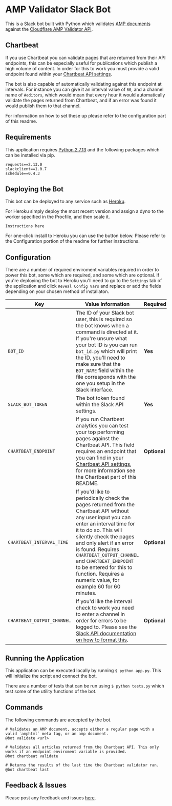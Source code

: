# AMP Validator Slack Bot
This is a Slack bot built with Python which validates [AMP documents](https://www.ampproject.org/) against the [Cloudflare AMP Validator API](https://blog.cloudflare.com/amp-validator-api/).

## Chartbeat
If you use Chartbeat you can validate pages that are returned from their API endpoints, this can be especially useful for publications which publish a high volume of content. In order for this to work you must provide a valid endpoint found within your [Chartbeat API settings](http://support.chartbeat.com/docs/api.html).

The bot is also capable of automatically validating against this endpoint at intervals. For instance you can give it an interval value of `60`, and a channel name of `#editors`, which would mean that every hour it would automatically validate the pages returned from Chartbeat, and if an error was found it would publish them to that channel.

For information on how to set these up please refer to the configuration part of this readme. 


## Requirements
This application requires [Python 2.7.13](https://www.python.org/) and the following packages which can be installed via pip.

```
requests==2.13.0
slackclient==1.0.7
schedule==0.4.3
```


## Deploying the Bot
This bot can be deployed to any service such as [Heroku](https://www.heroku.com/).

For Heroku simply deploy the most recent version and assign a dyno to the worker specified in the Procfile, and then scale it.

```
Instructions here
```

For one-click install to Heroku you can use the button below. Please refer to the Configuration portion of the readme for further instructions. 

## Configuration
There are a number of required enviroment variables required in order to power this bot, some which are required, and some which are optional. If you're deploying the bot to Heroku you'll need to go to the `Settings` tab of the application and click `Reveal Config Vars` and replace or add the fields depending on your chosen method of installaton.


| Key  | Value Information | Required |
| ------------- | ------------- | ------------- |
| `BOT_ID`  | The ID of your Slack bot user, this is required so the bot knows when a command is directed at it. If you're unsure what your bot ID is you can run `bot_id.py` which will print the ID, you'll need to make sure that the `BOT_NAME` field within the file corresponds with the one you setup in the Slack interface.  | **Yes** |
| `SLACK_BOT_TOKEN`  | The bot token found within the Slack API settings.  | **Yes** |
| `CHARTBEAT_ENDPOINT`  | If you run Chartbeat analytics you can test your top performing pages against the Chartbeat API. This field requires an endpoint that you can find in your [Chartbeat API settings](http://support.chartbeat.com/docs/api.html), for more information see the Chartbeat part of this README.   | **Optional**  |
| `CHARTBEAT_INTERVAL_TIME`  | If you'd like to periodically check the pages returned from the Chartbeat API without any user input you can enter an interval time for it to do so. This will silently check the pages and only alert if an error is found. Requires `CHARTBEAT_OUTPUT_CHANNEL` and `CHARTBEAT_ENDPOINT` to be entered for this to function. Requires a numeric value, for example 60 for 60 minutes. | **Optional** |
| `CHARTBEAT_OUTPUT_CHANNEL`  | If you'd like the interval check to work you need to enter a channel in order for errors to be logged to. Please see the [Slack API documentation on how to format this](https://api.slack.com/methods/chat.postMessage#channels). | **Optional** |

## Running the Application
This application can be executed locally by running `$ python app.py`. This will initialize the script and connect the bot.

There are a number of tests that can be run using `$ python tests.py` which test some of the utility functions of the bot.


## Commands
The following commands are accepted by the bot.

```
# Validates an AMP document, accepts either a regular page with a valid `amphtml` meta tag, or an amp document.
@bot validate <url>

# Validates all articles returned from the Chartbeat API. This only works if an endpoint enviroment variable is provided.
@bot chartbeat validate

# Returns the results of the last time the Chartbeat validator ran.
@bot chartbeat last
```


## Feedback & Issues
Please post any feedback and issues [here](https://github.com/JamesIves/amp-validator-slack-service/issues).
